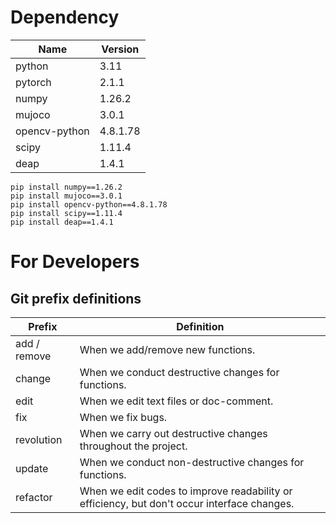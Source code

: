 # Dependency

| Name          | Version  |
|---------------|----------|
| python        | 3.11     |
| pytorch       | 2.1.1    |
| numpy         | 1.26.2   |
| mujoco        | 3.0.1    |
| opencv-python | 4.8.1.78 |
| scipy         | 1.11.4   |
| deap          | 1.4.1    |

```commandline
pip install numpy==1.26.2
pip install mujoco==3.0.1
pip install opencv-python==4.8.1.78 
pip install scipy==1.11.4 
pip install deap==1.4.1
```

# For Developers

## Git prefix definitions

| Prefix       | Definition                                                                                  |
|--------------|---------------------------------------------------------------------------------------------|
| add / remove | When we add/remove new functions.                                                           |
| change       | When we conduct destructive changes for functions.                                          |
| edit         | When we edit text files or doc-comment.                                                     |
| fix          | When we fix bugs.                                                                           |
| revolution   | When we carry out destructive changes throughout the project.                               |
| update       | When we conduct non-destructive changes for functions.                                      |
| refactor     | When we edit codes to improve readability or efficiency, but don't occur interface changes. |